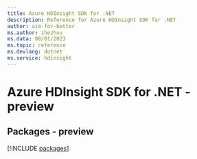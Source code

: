 ```yaml
---
title: Azure HDInsight SDK for .NET
description: Reference for Azure HDInsight SDK for .NET
author: aim-for-better
ms.author: zhezhou
ms.data: 08/01/2023
ms.topic: reference
ms.devlang: dotnet
ms.service: hdinsight
---
```

# Azure HDInsight SDK for .NET - preview
## Packages - preview
[!INCLUDE [packages](hdinsight-index.md)]